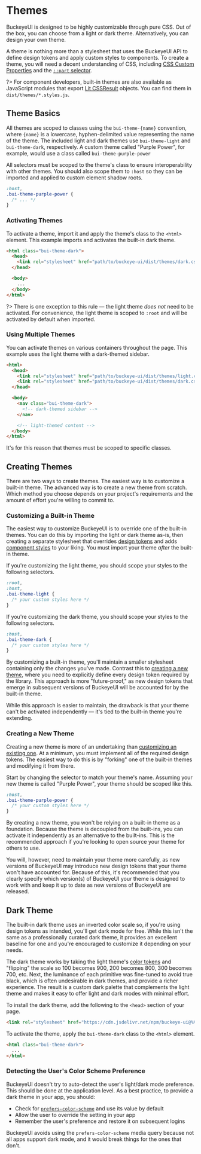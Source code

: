 # Themes

BuckeyeUI is designed to be highly customizable through pure CSS. Out of the box, you can choose from a light or dark theme. Alternatively, you can design your own theme.

A theme is nothing more than a stylesheet that uses the BuckeyeUI API to define design tokens and apply custom styles to components. To create a theme, you will need a decent understanding of CSS, including [CSS Custom Properties](https://developer.mozilla.org/en-US/docs/Web/CSS/--*) and the [`::part` selector](https://developer.mozilla.org/en-US/docs/Web/CSS/::part).

?> For component developers, built-in themes are also available as JavaScript modules that export [Lit CSSResult](https://lit.dev/docs/api/styles/#CSSResult) objects. You can find them in `dist/themes/*.styles.js`.

## Theme Basics

All themes are scoped to classes using the `bui-theme-{name}` convention, where `{name}` is a lowercase, hyphen-delimited value representing the name of the theme. The included light and dark themes use `bui-theme-light` and `bui-theme-dark`, respectively. A custom theme called "Purple Power", for example, would use a class called `bui-theme-purple-power`

All selectors must be scoped to the theme's class to ensure interoperability with other themes. You should also scope them to `:host` so they can be imported and applied to custom element shadow roots.

```css
:host,
.bui-theme-purple-power {
  /* ... */
}
```

### Activating Themes

To activate a theme, import it and apply the theme's class to the `<html>` element. This example imports and activates the built-in dark theme.

```html
<html class="bui-theme-dark">
  <head>
    <link rel="stylesheet" href="path/to/buckeye-ui/dist/themes/dark.css" />
  </head>

  <body>
    ...
  </body>
</html>
```

?> There is one exception to this rule — the light theme _does not_ need to be activated. For convenience, the light theme is scoped to `:root` and will be activated by default when imported.

### Using Multiple Themes

You can activate themes on various containers throughout the page. This example uses the light theme with a dark-themed sidebar.

```html
<html>
  <head>
    <link rel="stylesheet" href="path/to/buckeye-ui/dist/themes/light.css" />
    <link rel="stylesheet" href="path/to/buckeye-ui/dist/themes/dark.css" />
  </head>

  <body>
    <nav class="bui-theme-dark">
      <!-- dark-themed sidebar -->
    </nav>

    <!-- light-themed content -->
  </body>
</html>
```

It's for this reason that themes must be scoped to specific classes.

## Creating Themes

There are two ways to create themes. The easiest way is to customize a built-in theme. The advanced way is to create a new theme from scratch. Which method you choose depends on your project's requirements and the amount of effort you're willing to commit to.

### Customizing a Built-in Theme

The easiest way to customize BuckeyeUI is to override one of the built-in themes. You can do this by importing the light or dark theme as-is, then creating a separate stylesheet that overrides [design tokens](/getting-started/customizing#design-tokens) and adds [component styles](/getting-started/customizing#component-parts) to your liking. You must import your theme _after_ the built-in theme.

If you're customizing the light theme, you should scope your styles to the following selectors.

```css
:root,
:host,
.bui-theme-light {
  /* your custom styles here */
}
```

If you're customizing the dark theme, you should scope your styles to the following selectors.

```css
:host,
.bui-theme-dark {
  /* your custom styles here */
}
```

By customizing a built-in theme, you'll maintain a smaller stylesheet containing only the changes you've made. Contrast this to [creating a new theme](#creating-a-new-theme), where you need to explicitly define every design token required by the library. This approach is more "future-proof," as new design tokens that emerge in subsequent versions of BuckeyeUI will be accounted for by the built-in theme.

While this approach is easier to maintain, the drawback is that your theme can't be activated independently — it's tied to the built-in theme you're extending.

### Creating a New Theme

Creating a new theme is more of an undertaking than [customizing an existing one](#customizing-a-built-in-theme). At a minimum, you must implement all of the required design tokens. The easiest way to do this is by "forking" one of the built-in themes and modifying it from there.

Start by changing the selector to match your theme's name. Assuming your new theme is called "Purple Power", your theme should be scoped like this.

```css
:host,
.bui-theme-purple-power {
  /* your custom styles here */
}
```

By creating a new theme, you won't be relying on a built-in theme as a foundation. Because the theme is decoupled from the built-ins, you can activate it independently as an alternative to the built-ins. This is the recommended approach if you're looking to open source your theme for others to use.

You will, however, need to maintain your theme more carefully, as new versions of BuckeyeUI may introduce new design tokens that your theme won't have accounted for. Because of this, it's recommended that you clearly specify which version(s) of BuckeyeUI your theme is designed to work with and keep it up to date as new versions of BuckeyeUI are released.

## Dark Theme

The built-in dark theme uses an inverted color scale so, if you're using design tokens as intended, you'll get dark mode for free. While this isn't the same as a professionally curated dark theme, it provides an excellent baseline for one and you're encouraged to customize it depending on your needs.

The dark theme works by taking the light theme's [color tokens](/tokens/color) and "flipping" the scale so 100 becomes 900, 200 becomes 800, 300 becomes 700, etc. Next, the luminance of each primitive was fine-tuned to avoid true black, which is often undesirable in dark themes, and provide a richer experience. The result is a custom dark palette that complements the light theme and makes it easy to offer light and dark modes with minimal effort.

To install the dark theme, add the following to the `<head>` section of your page.

```html
<link rel="stylesheet" href="https://cdn.jsdelivr.net/npm/buckeye-ui@%VERSION%/dist/themes/dark.css" />
```

To activate the theme, apply the `bui-theme-dark` class to the `<html>` element.

```html
<html class="bui-theme-dark">
  ...
</html>
```

### Detecting the User's Color Scheme Preference

BuckeyeUI doesn't try to auto-detect the user's light/dark mode preference. This should be done at the application level. As a best practice, to provide a dark theme in your app, you should:

- Check for [`prefers-color-scheme`](https://stackoverflow.com/a/57795495/567486) and use its value by default
- Allow the user to override the setting in your app
- Remember the user's preference and restore it on subsequent logins

BuckeyeUI avoids using the `prefers-color-scheme` media query because not all apps support dark mode, and it would break things for the ones that don't.
